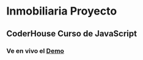# Inmobiliaria Proyecto

## CoderHouse Curso de JavaScript

### Ve en vivo el [Demo](https://gabydevx.github.io/Inmobiliaria_Ramirez/)
